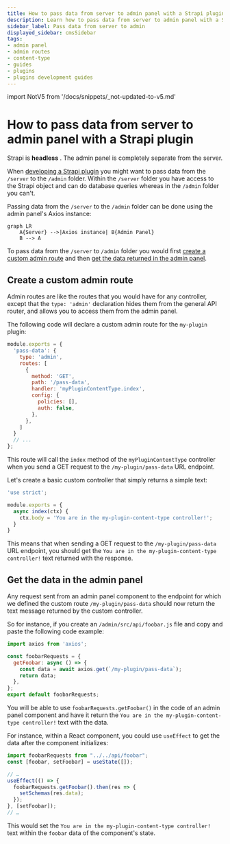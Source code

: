 ```yaml
---
title: How to pass data from server to admin panel with a Strapi plugin
description: Learn how to pass data from server to admin panel with a Strapi plugin
sidebar_label: Pass data from server to admin
displayed_sidebar: cmsSidebar
tags:
- admin panel
- admin routes 
- content-type
- guides
- plugins
- plugins development guides
---
```


import NotV5 from '/docs/snippets/_not-updated-to-v5.md'

# How to pass data from server to admin panel with a Strapi plugin

<NotV5 />

Strapi is **headless** <HeadlessCms />. The admin panel is completely separate from the server.

When [developing a Strapi plugin](/dev-docs/plugins/developing-plugins) you might want to pass data from the `/server` to the `/admin` folder. Within the `/server` folder you have access to the Strapi object and can do database queries whereas in the `/admin` folder you can't.

Passing data from the `/server` to the `/admin` folder can be done using the admin panel's Axios instance:

```mermaid
graph LR
    A{Server} -->|Axios instance| B{Admin Panel}
    B --> A
```

To pass data from the `/server` to `/admin` folder you would first [create a custom admin route](#create-a-custom-admin-route) and then [get the data returned in the admin panel](#get-the-data-in-the-admin-panel).

## Create a custom admin route

Admin routes are like the routes that you would have for any controller, except that the `type: 'admin'` declaration hides them from the general API router, and allows you to access them from the admin panel.

The following code will declare a custom admin route for the `my-plugin` plugin:

```js title="/my-plugin/server/routes/index.js"
module.exports = {
  'pass-data': {
    type: 'admin',
    routes: [
      {
        method: 'GET',
        path: '/pass-data',
        handler: 'myPluginContentType.index',
        config: {
          policies: [],
          auth: false,
        },
      },
    ]
  }
  // ...
};
```

This route will call the `index` method of the `myPluginContentType` controller when you send a GET request to the `/my-plugin/pass-data` URL endpoint.

Let's create a basic custom controller that simply returns a simple text:

```js title="/my-plugin/server/controllers/my-plugin-content-type.js"
'use strict';

module.exports = {
  async index(ctx) {
    ctx.body = 'You are in the my-plugin-content-type controller!';
  }
}
```

This means that when sending a GET request to the `/my-plugin/pass-data` URL endpoint, you should get the `You are in the my-plugin-content-type controller!` text returned with the response.

## Get the data in the admin panel

Any request sent from an admin panel component to the endpoint for which we defined the custom route `/my-plugin/pass-data` should now return the text message returned by the custom controller.

So for instance, if you create an `/admin/src/api/foobar.js` file and copy and paste the following code example:

```js title="/my-plugin/admin/src/api/foobar.js"
import axios from 'axios';

const foobarRequests = {
  getFoobar: async () => {
    const data = await axios.get(`/my-plugin/pass-data`);
    return data;
  },
};
export default foobarRequests;
```

You will be able to use `foobarRequests.getFoobar()` in the code of an admin panel component and have it return the `You are in the my-plugin-content-type controller!` text with the data.

For instance, within a React component, you could use `useEffect` to get the data after the component initializes:

```js title="/my-plugin/admin/src/components/MyComponent/index.js"
import foobarRequests from "../../api/foobar";
const [foobar, setFoobar] = useState([]);

// …
useEffect(() => {
  foobarRequests.getFoobar().then(res => {
    setSchemas(res.data);
  });
}, [setFoobar]);
// …
```

This would set the `You are in the my-plugin-content-type controller!` text within the `foobar` data of the component's state.
